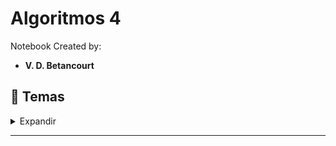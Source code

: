 # Algoritmos 4

Notebook Created by:

- **V. D. Betancourt**




## 📑 Temas

<details>
    <summary> Expandir </summary>

1. 

![]()

Créditos: Imagen de []()
   
</details>

----------------




